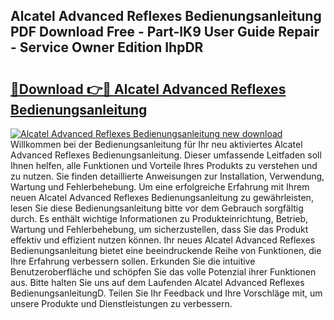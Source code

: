 ## Alcatel Advanced Reflexes Bedienungsanleitung PDF Download Free - Part-lK9 User Guide Repair - Service Owner Edition IhpDR

# <h2><a href="http://df0oaz.blite.top/?on=Alcatel+Advanced+Reflexes+Bedienungsanleitung">🔗Download 👉🔴 Alcatel Advanced Reflexes Bedienungsanleitung</a></h2>

[![Alcatel Advanced Reflexes Bedienungsanleitung new download](https://i.imgur.com/lujVjoI.png)](http://df0oaz.blite.top/?on=Alcatel+Advanced+Reflexes+Bedienungsanleitung)
Willkommen bei der Bedienungsanleitung für Ihr neu aktiviertes Alcatel Advanced Reflexes Bedienungsanleitung. Dieser umfassende Leitfaden soll Ihnen helfen, alle Funktionen und Vorteile Ihres Produkts zu verstehen und zu nutzen. Sie finden detaillierte Anweisungen zur Installation, Verwendung, Wartung und Fehlerbehebung. Um eine erfolgreiche Erfahrung mit Ihrem neuen Alcatel Advanced Reflexes Bedienungsanleitung zu gewährleisten, lesen Sie diese Bedienungsanleitung bitte vor dem Gebrauch sorgfältig durch. Es enthält wichtige Informationen zu Produkteinrichtung, Betrieb, Wartung und Fehlerbehebung, um sicherzustellen, dass Sie das Produkt effektiv und effizient nutzen können. Ihr neues Alcatel Advanced Reflexes Bedienungsanleitung bietet eine beeindruckende Reihe von Funktionen, die Ihre Erfahrung verbessern sollen. Erkunden Sie die intuitive Benutzeroberfläche und schöpfen Sie das volle Potenzial ihrer Funktionen aus. Bitte halten Sie uns auf dem Laufenden Alcatel Advanced Reflexes BedienungsanleitungD. Teilen Sie Ihr Feedback und Ihre Vorschläge mit, um unsere Produkte und Dienstleistungen zu verbessern.
